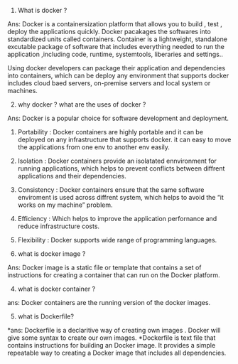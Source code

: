 1. What is docker ?

Ans: Docker is a containersization platform that allows you to build , test , deploy the applications quickly. Docker pacakages the softwares into standardized units called containers. Container is a lightweight, standalone excutable package of software that includes everything needed to run the application ,including code, runtime, systemtools, liberaries and settings..

Using docker developers can package their application and dependencies into containers, which can be deploy any environment that supports docker includes cloud baed servers, on-premise servers and local system or machines.

2. why docker ? what are the uses of docker ?

Ans: Docker is a popular choice for software development and deployment.

1. Portability : Docker containers are highly portable and it can be deployed on any infrastructure that supports docker. it can easy to move the applications from one env to another env easily.
2. Isolation : Docker containers provide an isolatated ennvironment for running applications, which helps to prevent  conflicts between diffrent applications and  their dependencies.
3. Consistency : Docker containers ensure that the same software enviroment is used across diffrent system, which helps  to avoid the “it works on my machine” problem.
4. Efficiency : Which helps to improve the application perfornance and reduce infrastructure costs.
5. Flexibility : Docker supports wide range of programming languages.


3. what is docker image ?

Ans: Docker image is a static file or template that contains a set of instructions for creating a container that can run on the Docker platform.

4. what is docker container ?

ans: Docker containers are the running version of the docker images.

5. what is Dockerfile?

*ans: Dockerfile is a declaritive way of creating own images . Docker will give some syntax to create our own images.
*Dockerfile is text file that contains instructions for building an Docker image. It provides a simple repeatable way to creating a Docker image that includes all dependencies.
